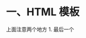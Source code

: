 # 一、HTML 模板
  <!DOCTYPE html>
  <html>
    <head>
      <script src="../build/react.js"></script>
      <script src="../build/react-dom.js"></script>
      <script src="../build/browser.min.js"></script>
    </head>
    <body>
      <div id="example"></div>
      <script type="text/babel">
        // ** Our code goes here! **
      </script>
    </body>
  </html>
  上面注意两个地方
    1. 最后一个 <script> 标签的 type 属性为 text/babel这是因为 React 独有的
     JSX 语法，跟 JavaScript 不兼容。凡是使用 JSX 的地方，都要加上 type="text/babel"
    2. head标签中应该先导入 库

# 二、ReactDOM.render()
   ReactDOM.render(
    <h1>Hello, world!</h1>,
    document.getElementById('example')
    // 这里是将一个 h1 标题 插入 example 结点
  );
  ReactDOM.render 是 React 的最基本方法，用于把上面模板转为HTML语言，并插入指定的DOM结点

# 三、JSX 语法
    var names = ['Alice', 'Emily', 'Kate'];

    ReactDOM.render(
      <div>
      {
        names.map(function (name) {
          return <div>Hello, {name}!</div>
        })
      }
      </div>,
      document.getElementById('example')
    );
    < 开头的就是 HTML语言， { 开头的就是 js 语言

# 四、组件
// React.createClass 用于代码生成一个组件类，并在网页中插入这个组件

  var HelloMessage = React.createClass({
  render: function() {
    return <h1>Hello {this.props.name}</h1>;
  }
  });

  ReactDOM.render(
    <HelloMessage name="John" />,
    document.getElementById('example')
  );

  上述代码中， 变量 HelloMessage 就是一个组件类，在任意的模板中只要插入这个组件
  就会自动生成 HelloMessage 的一个实例，输出 HelloMessage 中的内容

  tips： 1.组件类的第一个字母必须大写，比如 HelloMessage
         2.组件类只能有且必须有一个 顶层标签，包住内层代码
         2.组件可任意加入属性。比如上述代码中，加入了 name 属性，值为 John
          组件的属性在组件类的 this.props 对象上获取， 上述代码中用 this.props.name 读取
         4.添加组件属性需要使用驼峰命名法， 且属性名需要避开 js 保留字

# 五、this.props.children
  // this.props 中所使用的对象的属性与 组件中的属性一一对应
  // 但是有一个例外， 就是 this.props.children,它表示遍历所有子节点

  var NotesList = React.createClass({
  render: function() {
    return (
      <ol>
      {
        React.Children.map(this.props.children, function (child) {
          return <li>{child}</li>;
          
          // map 方法中 含有children 的两个属性，然后被 this.props.childrend读取
          //读取后通过function函数 把按顺序把 child 也就是子节点传进去，再用return输出
          //这样执行两次 map 就可以把 children 都执行完了

        })
      }
      </ol>
    );
  }
});

  ReactDOM.render(
    <NotesList>
      <span>hello</span>
      <span>world</span>
    </NotesList>,
    document.body
  );
NotesList 组件中的两个 span 子节点 都被 this.props.children 获取了

tips: 使用 this.props.children 时有三种可能
    1. 当前组件中没有子节点时，他就是 undefined
    2. 如果有一个子节点，数据类型就是 object
    3. 如果有多个子节点，数据类型就是 Array

# 六、PropTypes 和 getDefaultProps

- PropTypes

  PropTypes 属性用于检测 组件实例的属性是否符合要求

  var MyTitle = React.createClass({
  propTypes: {
    title: React.PropTypes.string.isRequired,
  },

  render: function() {
     return <h1> {this.props.title} </h1>;
   }
});

  上面 Mytitle 组件中有一个 title 属性，用 React.PropTypes 进行检测
  这里 .string意思是 title 的数据类型应该是 string 类型，isRequired 是说title属性是必须的

  看下面代码
  var data = 123;

  ReactDOM.render(
    <MyTitle title={data} />,
    document.body
  );
  此时 title 的数据类型为 number ,就无法通过 PropTypes.string 的验证了

- getDefaultProps
一般组件使用的外部属性都是通过 this.props 来引入
但是这里也可以用 getDefaultProps 在内部定义属性的默认值 
var MyTitle = React.createClass({
  getDefaultProps : function () {
    return {
      title : 'Hello World'
    };
  },

  render: function() {
     return <h1> {this.props.title} </h1>;
   }
});

ReactDOM.render(
  <MyTitle />,
  document.body
);

